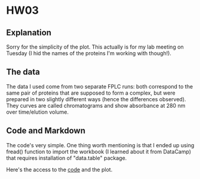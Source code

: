 # HW03
## Explanation

Sorry for the simplicity of the plot. This actually is for my lab meeting on Tuesday (I hid the names of the proteins I'm working with though!).

## The data

The data I used come from two separate FPLC runs: both correspond to the same pair of proteins that are supposed to form a complex, but were prepared in two slightly different ways (hence the differences observed). They curves are called chromatograms and show absorbance at 280 nm over time/elution volume. 

## Code and Markdown

The code's very simple. One thing worth mentioning is that I ended up using fread() function to import the workbook (I learned about it from DataCamp) that requires installation of "data.table" package.

Here's the access to the [code](https://github.com/violecule/HW03/blob/master/FPLC-chromatogram.md) and the plot.

